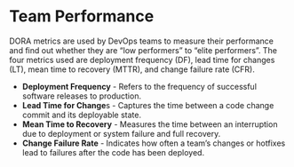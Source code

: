 # Team Performance
DORA metrics are used by DevOps teams to measure their performance and find out whether they are “low performers” to “elite performers”. The four metrics used are deployment frequency (DF), lead time for changes (LT), mean time to recovery (MTTR), and change failure rate (CFR).

- **Deployment Frequency** - Refers to the frequency of successful software releases to production.
- **Lead Time for Change**s - Captures the time between a code change commit and its deployable state.
- **Mean Time to Recovery** - Measures the time between an interruption due to deployment or system failure and full recovery.
- **Change Failure Rate** - Indicates how often a team’s changes or hotfixes lead to failures after the code has been deployed.